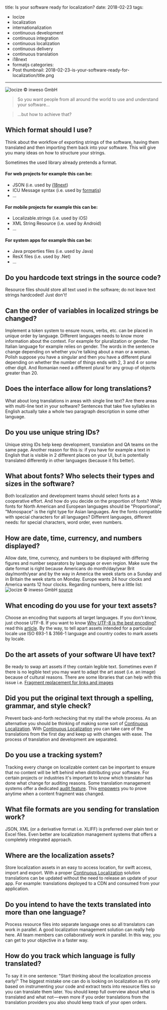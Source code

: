 title: Is your software ready for localization?
date: 2018-02-23
tags:
  - locize
  - localization
  - internationalization
  - continuous development
  - continuous integration
  - continuous localization
  - continuous delivery
  - continuous translation
  - i18next
  - formatjs
categories:
  - Post
thumbnail: 2018-02-23-is-your-software-ready-for-localization/title.png
---

![](title.png "locize © inweso GmbH")

> So you want people from all around the world to use and understand your software...

> ...but how to achieve that?

## Which format should I use?
Think about the workflow of exporting strings of the software, having them translated and then importing them back into your software. This will give you many ideas on how to structure your strings.

Sometimes the used library already pretends a format.

#### For web projects for example this can be:
- JSON (i.e. used by [i18next](https://i18next.com))
- ICU Message syntax (i.e. used by [formatjs](https://formatjs.io/))
- ...

#### For mobile projects for example this can be:
- Localizable.strings (i.e. used by iOS)
- XML String Resource (i.e. used by Android)
- ...

#### For system apps for example this can be:
- Java properties files (i.e. used by Java)
- ResX files (i.e. used by .Net)
- ...


## Do you hardcode text strings in the source code?
Resource files should store all text used in the software; do not leave text strings hardcoded!
Just don't!


## Can the order of variables in localized strings be changed?
Implement a token system to ensure nouns, verbs, etc. can be placed in unique order by language.
Different languages needs to know more information about the context. For example for pluralization or gender.
The Italian language for example relies on gender. The words in the sentence change depending on whether you're talking about a man or a woman.
Polish suppose you have a singular and then you have a different plural depending on whether the number of things ends with 2, 3 and 4 or some other digit.
And Romanian need a different plural for any group of objects greater than 20.


## Does the interface allow for long translations?
What about long translations in areas with single line text? Are there areas with multi-line text in your software?
Sentences that take five syllables in English actually take a whole two paragraph description in some other language.


## Do you use unique string IDs?
Unique string IDs help keep development, translation and QA teams on the same page.
Another reason for this is: if you have for example a text in English that is visible in 2 different places on your UI, but is potentially translated differently in other languages (because it fits better).


## What about fonts? Who selects their types and sizes in the software?
Both localization and development teams should select fonts as a cooperative effort.
And how do you decide on the proportion of fonts?
While fonts for North American and European languages should be "Proportional", "Monospace" is the right type for Asian languages.
Are the fonts compatible with special characters for all languages?
Different languages, different needs: for special characters, word order, even numbers.


## How are date, time, currency, and numbers displayed?
Allow date, time, currency, and numbers to be displayed with differing figures and number separators by language or even region.
Make sure the date format is right because Americans do month/day/year Brit day/month/year and by the way in America the week starts on a Sunday and in Britain the week starts on Monday. Europe wants 24 hour clocks and America wants 12 hour clocks.
Regarding numbers, here a little list:
![](numbers.png "locize © inweso GmbH")
[source](https://en.wikipedia.org/wiki/Decimal_separator)


## What encoding do you use for your text assets?
Choose an encoding that supports all target languages.
If you don't know, just choose UTF-8.
If you want to know [Why UTF-8 is the best encoding?](http://codel10n.com/why-utf8-is-best-encoding-for-your-customers/) read this [article](http://codel10n.com/why-utf8-is-best-encoding-for-your-customers/).
By the way, to tell apart assets intended for a particular locale use ISO 693-1 & 3166-1 language and country codes to mark assets by locale.


## Do the art assets of your software UI have text?
Be ready to swap art assets if they contain legible text.
Sometimes even if there is no legible text you may want to adapt the art asset (i.e. an image) because of cultural reasons.
There are some libraries that can help with this issue i.e. [Fragment replacement for links and images](https://github.com/i18next/i18nextify#fragment-replacement-for-links-and-images)


## Did you put the original text through a spelling, grammar, and style check?
Prevent back-and-forth rechecking that my stall the whole process.
As an alternative you should be thinking of making some sort of [Continuous Localization](https://blog.locize.com/2016-10-05-continuous-development-integration-and-localization-cd/).
With [Continuous Localization](https://blog.locize.com/2016-10-05-continuous-development-integration-and-localization-cd/) you can take care of the translations from the first day and keep up with changes with ease.
The process of translation and development are separated.


## Do you use a tracking system?
Tracking every change on localizable content can be important to ensure that no content will be left behind when distributing your software.
For certain projects or industries it's important to know which translator has done what change for auditing reasons.
Some translation management systems offer a dedicated [audit feature](https://locize.com/services.html). This [empowers](https://medium.com/@jamuhl/empower-your-localization-team-33e10ca9e333) you to prove anytime when a content fragment was changed.


## What file formats are you sending for translation work?
JSON, XML (or a derivative format i.e. XLIFF) is preferred over plain text or Excel files.
Even better are localization management systems that offers a completely integrated approach.


## Where are the localization assets?
Store localization assets in an easy to access location, for swift access, import and export.
With a proper [Continuous Localization](https://blog.locize.com/2016-10-05-continuous-development-integration-and-localization-cd/) solution translations can be updated without the need to release an update of your app.
For example: translations deployed to a CDN and consumed from your application.


## Do you intend to have the texts translated into more than one language?
Process resource files into separate language ones so all translators can work in parallel.
A good localization management solution can really help here. All team members can collaboratively work in parallel. In this way, you can get to your objective in a faster way.


## How do you track which language is fully translated?
To say it in one sentence: "Start thinking about the localization process early!"
The biggest mistake one can do is looking on localization as it’s only based on instrumenting your code and extract texts into resource files so you can translate them later.
You should keep full overview about what is translated and what not — even more if you order translations from the translation providers you also should keep track of your open orders.
